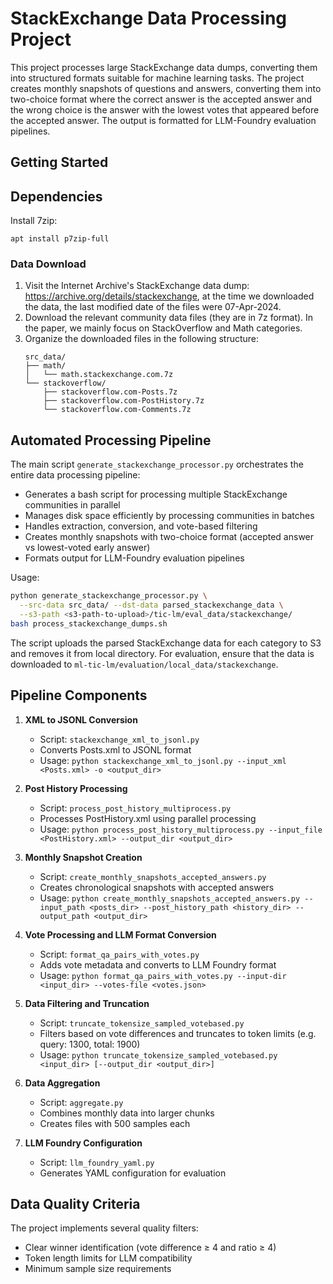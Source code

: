 # StackExchange Data Processing Project

This project processes large StackExchange data dumps, converting them into structured formats suitable for machine learning tasks. The project creates monthly snapshots of questions and answers, converting them into two-choice format where the correct answer is the accepted answer and the wrong choice is the answer with the lowest votes that appeared before the accepted answer. The output is formatted for LLM-Foundry evaluation pipelines.

## Getting Started

## Dependencies

Install 7zip:
```
apt install p7zip-full
```

### Data Download

1. Visit the Internet Archive's StackExchange data dump: https://archive.org/details/stackexchange, at the time we downloaded the data, the last modified date of the files were 07-Apr-2024.
2. Download the relevant community data files (they are in 7z format).  In the paper, we mainly focus on StackOverflow and Math categories.
3. Organize the downloaded files in the following structure:
   ```
   src_data/
   ├── math/
   │   └── math.stackexchange.com.7z
   └── stackoverflow/
       ├── stackoverflow.com-Posts.7z
       ├── stackoverflow.com-PostHistory.7z
       └── stackoverflow.com-Comments.7z
   ```

## Automated Processing Pipeline

The main script `generate_stackexchange_processor.py` orchestrates the entire data processing pipeline:
- Generates a bash script for processing multiple StackExchange communities in parallel
- Manages disk space efficiently by processing communities in batches
- Handles extraction, conversion, and vote-based filtering
- Creates monthly snapshots with two-choice format (accepted answer vs lowest-voted early answer)
- Formats output for LLM-Foundry evaluation pipelines

Usage: 
```bash
python generate_stackexchange_processor.py \
  --src-data src_data/ --dst-data parsed_stackexchange_data \
  --s3-path <s3-path-to-upload>/tic-lm/eval_data/stackexchange/
bash process_stackexchange_dumps.sh
```

The script uploads the parsed StackExchange data for each category to S3 and 
removes it from local directory. For evaluation, ensure that the data is 
downloaded to `ml-tic-lm/evaluation/local_data/stackexchange`.

## Pipeline Components

1. **XML to JSONL Conversion**
   - Script: `stackexchange_xml_to_jsonl.py`
   - Converts Posts.xml to JSONL format
   - Usage: `python stackexchange_xml_to_jsonl.py --input_xml <Posts.xml> -o <output_dir>`

2. **Post History Processing**
   - Script: `process_post_history_multiprocess.py`
   - Processes PostHistory.xml using parallel processing
   - Usage: `python process_post_history_multiprocess.py --input_file <PostHistory.xml> --output_dir <output_dir>`

3. **Monthly Snapshot Creation**
   - Script: `create_monthly_snapshots_accepted_answers.py`
   - Creates chronological snapshots with accepted answers
   - Usage: `python create_monthly_snapshots_accepted_answers.py --input_path <posts_dir> --post_history_path <history_dir> --output_path <output_dir>`

4. **Vote Processing and LLM Format Conversion**
   - Script: `format_qa_pairs_with_votes.py`
   - Adds vote metadata and converts to LLM Foundry format
   - Usage: `python format_qa_pairs_with_votes.py --input-dir <input_dir> --votes-file <votes.json>`

5. **Data Filtering and Truncation**
   - Script: `truncate_tokensize_sampled_votebased.py`
   - Filters based on vote differences and truncates to token limits (e.g. query: 1300, total: 1900)
   - Usage: `python truncate_tokensize_sampled_votebased.py <input_dir> [--output_dir <output_dir>]`

6. **Data Aggregation**
   - Script: `aggregate.py`
   - Combines monthly data into larger chunks
   - Creates files with 500 samples each

7. **LLM Foundry Configuration**
   - Script: `llm_foundry_yaml.py`
   - Generates YAML configuration for evaluation

## Data Quality Criteria

The project implements several quality filters:
- Clear winner identification (vote difference ≥ 4 and ratio ≥ 4)
- Token length limits for LLM compatibility
- Minimum sample size requirements

